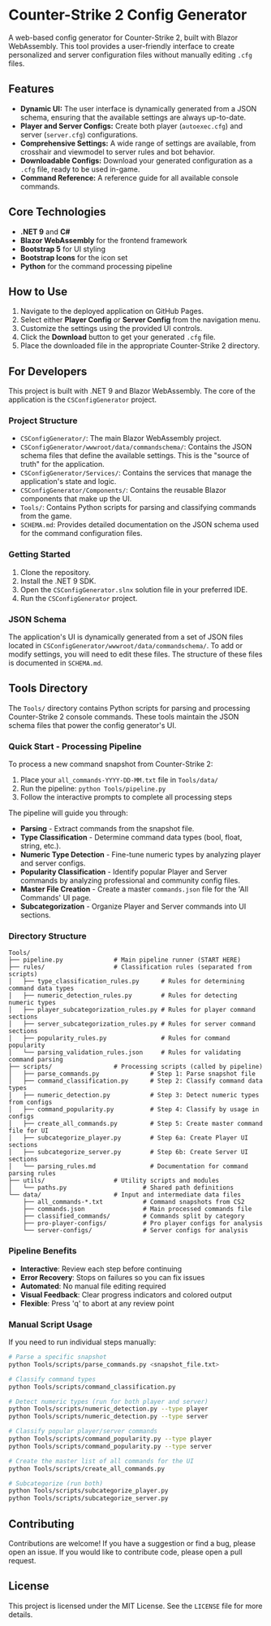 # Counter-Strike 2 Config Generator

A web-based config generator for Counter-Strike 2, built with Blazor WebAssembly. This tool provides a user-friendly interface to create personalized and server configuration files without manually editing `.cfg` files.

## Features

*   **Dynamic UI:** The user interface is dynamically generated from a JSON schema, ensuring that the available settings are always up-to-date.
*   **Player and Server Configs:** Create both player (`autoexec.cfg`) and server (`server.cfg`) configurations.
*   **Comprehensive Settings:** A wide range of settings are available, from crosshair and viewmodel to server rules and bot behavior.
*   **Downloadable Configs:** Download your generated configuration as a `.cfg` file, ready to be used in-game.
*   **Command Reference:** A reference guide for all available console commands.

## Core Technologies

*   **.NET 9** and **C#**
*   **Blazor WebAssembly** for the frontend framework
*   **Bootstrap 5** for UI styling
*   **Bootstrap Icons** for the icon set
*   **Python** for the command processing pipeline

## How to Use

1.  Navigate to the deployed application on GitHub Pages.
2.  Select either **Player Config** or **Server Config** from the navigation menu.
3.  Customize the settings using the provided UI controls.
4.  Click the **Download** button to get your generated `.cfg` file.
5.  Place the downloaded file in the appropriate Counter-Strike 2 directory.

## For Developers

This project is built with .NET 9 and Blazor WebAssembly. The core of the application is the `CSConfigGenerator` project.

### Project Structure

*   `CSConfigGenerator/`: The main Blazor WebAssembly project.
*   `CSConfigGenerator/wwwroot/data/commandschema/`: Contains the JSON schema files that define the available settings. This is the "source of truth" for the application.
*   `CSConfigGenerator/Services/`: Contains the services that manage the application's state and logic.
*   `CSConfigGenerator/Components/`: Contains the reusable Blazor components that make up the UI.
*   `Tools/`: Contains Python scripts for parsing and classifying commands from the game.
*   `SCHEMA.md`: Provides detailed documentation on the JSON schema used for the command configuration files.

### Getting Started

1.  Clone the repository.
2.  Install the .NET 9 SDK.
3.  Open the `CSConfigGenerator.slnx` solution file in your preferred IDE.
4.  Run the `CSConfigGenerator` project.

### JSON Schema

The application's UI is dynamically generated from a set of JSON files located in `CSConfigGenerator/wwwroot/data/commandschema/`. To add or modify settings, you will need to edit these files. The structure of these files is documented in `SCHEMA.md`.

## Tools Directory

The `Tools/` directory contains Python scripts for parsing and processing Counter-Strike 2 console commands. These tools maintain the JSON schema files that power the config generator's UI.

### Quick Start - Processing Pipeline

To process a new command snapshot from Counter-Strike 2:

1.  Place your `all_commands-YYYY-DD-MM.txt` file in `Tools/data/`
2.  Run the pipeline: `python Tools/pipeline.py`
3.  Follow the interactive prompts to complete all processing steps

The pipeline will guide you through:
- **Parsing** - Extract commands from the snapshot file.
- **Type Classification** - Determine command data types (bool, float, string, etc.).
- **Numeric Type Detection** - Fine-tune numeric types by analyzing player and server configs.
- **Popularity Classification** - Identify popular Player and Server commands by analyzing professional and community config files.
- **Master File Creation** - Create a master `commands.json` file for the 'All Commands' UI page.
- **Subcategorization** - Organize Player and Server commands into UI sections.

### Directory Structure

```
Tools/
├── pipeline.py              # Main pipeline runner (START HERE)
├── rules/                   # Classification rules (separated from scripts)
│   ├── type_classification_rules.py      # Rules for determining command data types
│   ├── numeric_detection_rules.py        # Rules for detecting numeric types
│   ├── player_subcategorization_rules.py # Rules for player command sections
│   ├── server_subcategorization_rules.py # Rules for server command sections
│   ├── popularity_rules.py               # Rules for command popularity
│   └── parsing_validation_rules.json     # Rules for validating command parsing
├── scripts/                 # Processing scripts (called by pipeline)
│   ├── parse_commands.py              # Step 1: Parse snapshot file
│   ├── command_classification.py      # Step 2: Classify command data types
│   ├── numeric_detection.py           # Step 3: Detect numeric types from configs
│   ├── command_popularity.py          # Step 4: Classify by usage in configs
│   ├── create_all_commands.py         # Step 5: Create master command file for UI
│   ├── subcategorize_player.py        # Step 6a: Create Player UI sections
│   ├── subcategorize_server.py        # Step 6b: Create Server UI sections
│   └── parsing_rules.md               # Documentation for command parsing rules
├── utils/                   # Utility scripts and modules
│   └── paths.py                     # Shared path definitions
└── data/                    # Input and intermediate data files
    ├── all_commands-*.txt           # Command snapshots from CS2
    ├── commands.json                # Main processed commands file
    ├── classified_commands/         # Commands split by category
    ├── pro-player-configs/          # Pro player configs for analysis
    └── server-configs/              # Server configs for analysis
```

### Pipeline Benefits

- **Interactive**: Review each step before continuing
- **Error Recovery**: Stops on failures so you can fix issues
- **Automated**: No manual file editing required
- **Visual Feedback**: Clear progress indicators and colored output
- **Flexible**: Press 'q' to abort at any review point

### Manual Script Usage

If you need to run individual steps manually:

```bash
# Parse a specific snapshot
python Tools/scripts/parse_commands.py <snapshot_file.txt>

# Classify command types
python Tools/scripts/command_classification.py

# Detect numeric types (run for both player and server)
python Tools/scripts/numeric_detection.py --type player
python Tools/scripts/numeric_detection.py --type server

# Classify popular player/server commands
python Tools/scripts/command_popularity.py --type player
python Tools/scripts/command_popularity.py --type server

# Create the master list of all commands for the UI
python Tools/scripts/create_all_commands.py

# Subcategorize (run both)
python Tools/scripts/subcategorize_player.py
python Tools/scripts/subcategorize_server.py
```

## Contributing

Contributions are welcome! If you have a suggestion or find a bug, please open an issue. If you would like to contribute code, please open a pull request.

## License

This project is licensed under the MIT License. See the `LICENSE` file for more details.
